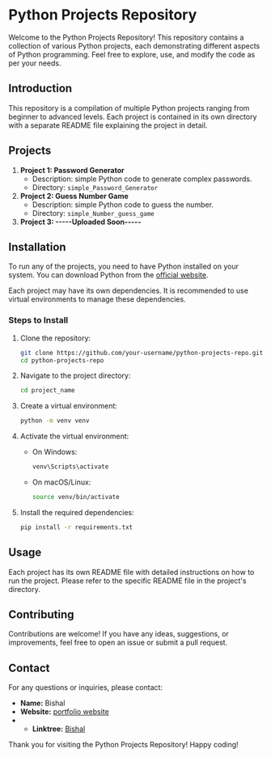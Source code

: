 # Python Projects Repository

Welcome to the Python Projects Repository! This repository contains a collection of various Python projects, each demonstrating different aspects of Python programming. Feel free to explore, use, and modify the code as per your needs.

## Introduction

This repository is a compilation of multiple Python projects ranging from beginner to advanced levels. Each project is contained in its own directory with a separate README file explaining the project in detail.

## Projects

1. **Project 1: Password Generator**
    - Description: simple Python code to generate complex passwords.
    - Directory: `simple_Password_Generator`
2. **Project 2: Guess Number Game**
    - Description: simple Python code to guess the number.
    - Directory: `simple_Number_guess_game`
3. **Project 3: -----Uploaded Soon-----**  



## Installation

To run any of the projects, you need to have Python installed on your system. You can download Python from the [official website](https://www.python.org/downloads/).

Each project may have its own dependencies. It is recommended to use virtual environments to manage these dependencies.

### Steps to Install

1. Clone the repository:
    ```bash
    git clone https://github.com/your-username/python-projects-repo.git
    cd python-projects-repo
    ```

2. Navigate to the project directory:
    ```bash
    cd project_name
    ```

3. Create a virtual environment:
    ```bash
    python -m venv venv
    ```

4. Activate the virtual environment:
    - On Windows:
        ```bash
        venv\Scripts\activate
        ```
    - On macOS/Linux:
        ```bash
        source venv/bin/activate
        ```

5. Install the required dependencies:
    ```bash
    pip install -r requirements.txt
    ```

## Usage

Each project has its own README file with detailed instructions on how to run the project. Please refer to the specific README file in the project's directory.

## Contributing

Contributions are welcome! If you have any ideas, suggestions, or improvements, feel free to open an issue or submit a pull request.

## Contact

For any questions or inquiries, please contact:

- **Name:** Bishal
- **Website:** [portfolio website](https://bishal-roy-portfolio.000webhostapp.com/)
- - **Linktree:** [Bishal](https://linktr.ee/b_ishalroy)

Thank you for visiting the Python Projects Repository! Happy coding!




